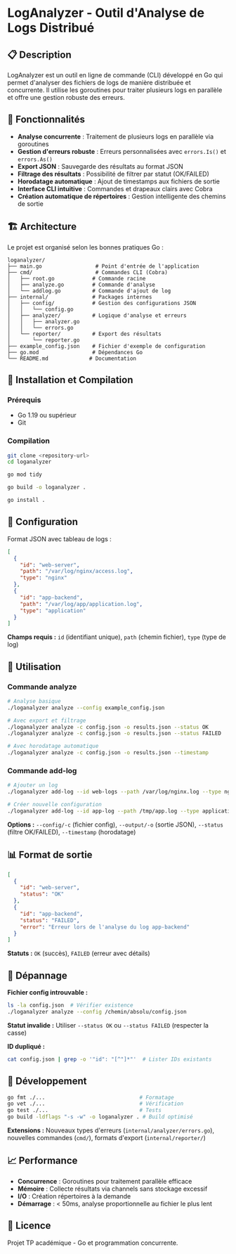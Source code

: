 # LogAnalyzer - Outil d'Analyse de Logs Distribué

## 📋 Description

LogAnalyzer est un outil en ligne de commande (CLI) développé en Go qui permet d'analyser des fichiers de logs de manière distribuée et concurrente. Il utilise les goroutines pour traiter plusieurs logs en parallèle et offre une gestion robuste des erreurs.

## 🎯 Fonctionnalités

- **Analyse concurrente** : Traitement de plusieurs logs en parallèle via goroutines
- **Gestion d'erreurs robuste** : Erreurs personnalisées avec `errors.Is()` et `errors.As()`
- **Export JSON** : Sauvegarde des résultats au format JSON
- **Filtrage des résultats** : Possibilité de filtrer par statut (OK/FAILED)
- **Horodatage automatique** : Ajout de timestamps aux fichiers de sortie
- **Interface CLI intuitive** : Commandes et drapeaux clairs avec Cobra
- **Création automatique de répertoires** : Gestion intelligente des chemins de sortie

## 🏗️ Architecture

Le projet est organisé selon les bonnes pratiques Go :

```
loganalyzer/
├── main.go                 # Point d'entrée de l'application
├── cmd/                    # Commandes CLI (Cobra)
│   ├── root.go            # Commande racine
│   ├── analyze.go         # Commande d'analyse
│   └── addlog.go          # Commande d'ajout de log
├── internal/              # Packages internes
│   ├── config/            # Gestion des configurations JSON
│   │   └── config.go
│   ├── analyzer/          # Logique d'analyse et erreurs
│   │   ├── analyzer.go
│   │   └── errors.go
│   └── reporter/          # Export des résultats
│       └── reporter.go
├── example_config.json    # Fichier d'exemple de configuration
├── go.mod                 # Dépendances Go
└── README.md             # Documentation
```

## 🚀 Installation et Compilation

### Prérequis

- Go 1.19 ou supérieur
- Git

### Compilation

```bash
git clone <repository-url>
cd loganalyzer

go mod tidy

go build -o loganalyzer .

go install .
```

## 📝 Configuration

Format JSON avec tableau de logs :

```json
[
  {
    "id": "web-server",
    "path": "/var/log/nginx/access.log",
    "type": "nginx"
  },
  {
    "id": "app-backend",
    "path": "/var/log/app/application.log",
    "type": "application"
  }
]
```

**Champs requis :** `id` (identifiant unique), `path` (chemin fichier), `type` (type de log)

## 🔧 Utilisation

### Commande analyze

```bash
# Analyse basique
./loganalyzer analyze --config example_config.json

# Avec export et filtrage
./loganalyzer analyze -c config.json -o results.json --status OK
./loganalyzer analyze -c config.json -o results.json --status FAILED

# Avec horodatage automatique
./loganalyzer analyze -c config.json -o results.json --timestamp
```

### Commande add-log

```bash
# Ajouter un log
./loganalyzer add-log --id web-logs --path /var/log/nginx.log --type nginx --file config.json

# Créer nouvelle configuration
./loganalyzer add-log --id app-log --path /tmp/app.log --type application --file new_config.json
```

**Options :** `--config/-c` (fichier config), `--output/-o` (sortie JSON), `--status` (filtre OK/FAILED), `--timestamp` (horodatage)

## 📊 Format de sortie

```json
[
  {
    "id": "web-server",
    "status": "OK"
  },
  {
    "id": "app-backend",
    "status": "FAILED",
    "error": "Erreur lors de l'analyse du log app-backend"
  }
]
```

**Statuts :** `OK` (succès), `FAILED` (erreur avec détails)

## 🐛 Dépannage

**Fichier config introuvable :**

```bash
ls -la config.json  # Vérifier existence
./loganalyzer analyze --config /chemin/absolu/config.json
```

**Statut invalide :** Utiliser `--status OK` ou `--status FAILED` (respecter la casse)

**ID dupliqué :**

```bash
cat config.json | grep -o '"id": "[^"]*"'  # Lister IDs existants
```

## 🔧 Développement

```bash
go fmt ./...                              # Formatage
go vet ./...                              # Vérification
go test ./...                             # Tests
go build -ldflags "-s -w" -o loganalyzer . # Build optimisé
```

**Extensions :** Nouveaux types d'erreurs (`internal/analyzer/errors.go`), nouvelles commandes (`cmd/`), formats d'export (`internal/reporter/`)

## 📈 Performance

- **Concurrence** : Goroutines pour traitement parallèle efficace
- **Mémoire** : Collecte résultats via channels sans stockage excessif
- **I/O** : Création répertoires à la demande
- **Démarrage** : < 50ms, analyse proportionnelle au fichier le plus lent

## 📄 Licence

Projet TP académique - Go et programmation concurrente.
